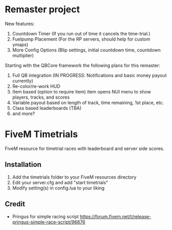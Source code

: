 # Remaster project

New features:
1. Countdown Timer (If you run out of time it cancels the time-trial.)
2. Fuelpump Placement (For the RP servers, should help for custom ymaps)
3. More Config Options (Blip settings, initial countdown time, countdown multiplier)



Starting with the QBCore framework the following plans for this remaster:
1. Full QB integration (IN PROGRESS: Notifications and basic money payout currently)
2. Re-color/re-work HUD
3. Item based (option to require item) item opens NUI menu to show players, tracks, and scores
4. Variable payout based on length of track, time remaining, 1st place, etc.
5. Class based leaderboards (TBA)
6. and more?

# FiveM Timetrials

FiveM resource for timetrial races with leaderboard and server side scores.

## Installation

1. Add the timetrials folder to your FiveM resources directory
2. Edit your server.cfg and add "start timetrials"
3. Modify setting(s) in config.lua to your liking

## Credit

* Pringus for simple racing script https://forum.fivem.net/t/release-pringus-simple-race-script/96876
